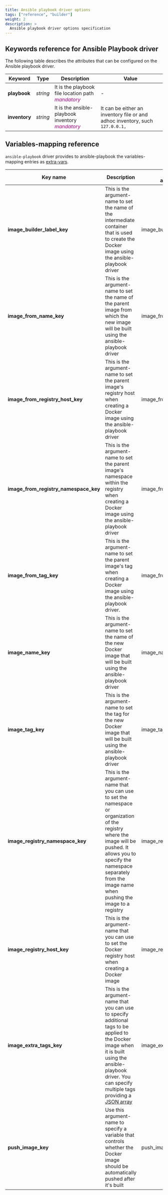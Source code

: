 ```yaml
---
title: Ansible playbook driver options
tags: ["reference", "builder"]
weight: 2
description: >
  Ansible playbook driver options specification
---
```


## Keywords reference for Ansible Playbook driver
The following table describes the attributes that can be configured on the Ansible playbook driver.

|Keyword|Type|Description|Value|
|---|:---:|---|---|
|**playbook**|*string*|It is the playbook file location path<br><font color="#AA0088">*mandatory*</font>|-|
|**inventory**|*string*|It is the  ansible-playbook inventory<br><font color="#AA0088">*mandatory*</font>|It can be either an inventory file or and adhoc inventory, such `127.0.0.1,`|

## Variables-mapping reference
`ansible-playbook` driver provides to ansible-playbook the variables-mapping entries as [extra-vars](https://docs.ansible.com/ansible/latest/user_guide/playbooks_variables).

|Key name|Description|Default<br>argument-name|Default<br>argument-value|
|---|---|---|---|
|**image_builder_label_key**|This is the argument-name to set the name of the intermediate container that is used to create the Docker image using the ansible-playbook driver|image_builder_label|The argument-value is set as the full qualified name of the image|
|**image_from_name_key**|This is the argument-name to set the name of the parent image from which the new image will be built using the ansible-playbook driver|image_from_name|The argument-value is set as the parent image's name within the [images-tree]({{<ref "/docs/getting-started/concepts/#images-tree">}})|
|**image_from_registry_host_key**|This is the argument-name to set the parent image's registry host when creating a Docker image using the ansible-playbook driver|image_from_registry_host|The argument-value is set as the parent image's registry host within the [images-tree]({{<ref "/docs/getting-started/concepts/#images-tree">}})|
|**image_from_registry_namespace_key**|This is the argument-name to set the parent image's namespace within the registry when creating a Docker image using the ansible-playbook driver|image_from_registry_namespace|The argument-value is set as the parent image's namespace within the [images-tree]({{<ref "/docs/getting-started/concepts/#images-tree">}})|
|**image_from_tag_key**|This is the argument-name to set the parent image's tag when creating a Docker image using the ansible-playbook driver.|image_from_tag|The argument-value is set as the parent image's version within the [images-tree]({{<ref "/docs/getting-started/concepts/#images-tree">}})|
|**image_name_key**|This is the argument-name to set the name of the new Docker image that will be built using the ansible-playbook driver|image_name|If not specified, the argument-value for the image name will be derived from the name of the image within the [images-tree]({{<ref "/docs/getting-started/concepts/#images-tree">}})
|**image_tag_key**|This is the argument-name to set the tag for the new Docker image that will be built using the ansible-playbook driver|image_tag|If not specified, the argument-value for the default tag will be the version of the image within the [images-tree]({{<ref "/docs/getting-started/concepts/#images-tree">}})|
|**image_registry_namespace_key**|This is the argument-name that you can use to set the namespace or organization of the registry where the image will be pushed. It allows you to specify the namespace separately from the image name when pushing the image to a registry|image_registry_namespace|There is no default argument-value. If it is not specified, the image will be pushed to the root namespace of the specified registry|
|**image_registry_host_key**|This is the argument-name that you can use to set the Docker registry host when creating a Docker image|image_registry_host|Stevedore leaves the argument-value empty, which means that the Docker Hub registry host is used|
|**image_extra_tags_key**|This is the argument-name that you can use to specify additional tags to be applied to the Docker image when it is built using the ansible-playbook driver. You can specify multiple tags providing a [JSON array](https://json-schema.org/understanding-json-schema/reference/array.html)|image_extra_tags_key|-|
|**push_image_key**|Use this argument-name to specify a variable that controls whether the Docker image should be automatically pushed after it's built|push_image|The argument-value is set as _false_|
